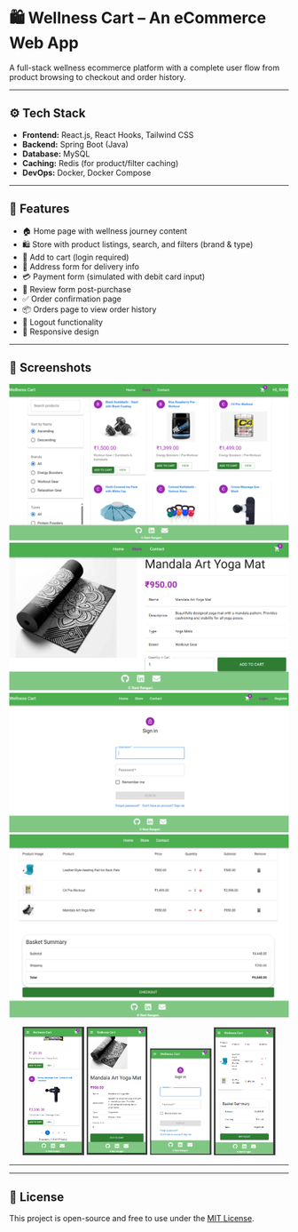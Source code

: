 # 🛍️ Wellness Cart – An eCommerce Web App

A full-stack wellness ecommerce platform with a complete user flow from product browsing to checkout and order history.

---

## ⚙️ Tech Stack

- **Frontend:** React.js, React Hooks, Tailwind CSS  
- **Backend:** Spring Boot (Java)  
- **Database:** MySQL  
- **Caching:** Redis (for product/filter caching)  
- **DevOps:** Docker, Docker Compose  

---

## 🌟 Features

- 🏠 Home page with wellness journey content  
- 🛍️ Store with product listings, search, and filters (brand & type)  
- 🛒 Add to cart (login required)  
- 📍 Address form for delivery info  
- 💳 Payment form (simulated with debit card input)  
- 📝 Review form post-purchase  
- ✅ Order confirmation page  
- 📦 Orders page to view order history  
- 🔐 Logout functionality  
- 📱 Responsive design 

---

## 📸 Screenshots

![Product List Page](https://github.com/rangari-rani/wellness_cart/blob/b26f722f5d044876c81766025a37a89829da5c09/ProductList.png) 
![Product Page](https://github.com/rangari-rani/wellness_cart/blob/b26f722f5d044876c81766025a37a89829da5c09/ProductView.png)  
![Login Page](https://github.com/rangari-rani/wellness_cart/blob/b26f722f5d044876c81766025a37a89829da5c09/Login.png)  
![Order Summary Page](https://github.com/rangari-rani/wellness_cart/blob/b26f722f5d044876c81766025a37a89829da5c09/OrderSummary.png)  
<p align="center">
  <img src="https://github.com/rangari-rani/wellness_cart/blob/931b8f07da910f8d91f29e71051c1cb56837c60d/Mobile_ProductList.png" alt="Mobile Product List" width="22%">
  <img src="https://github.com/rangari-rani/wellness_cart/blob/931b8f07da910f8d91f29e71051c1cb56837c60d/Mobile_ProductView.png" alt="Mobile Product View" width="22%">
  <img src="https://github.com/rangari-rani/wellness_cart/blob/931b8f07da910f8d91f29e71051c1cb56837c60d/Mobile_Login.png" alt="Mobile Login" width="22%">
  <img src="https://github.com/rangari-rani/wellness_cart/blob/931b8f07da910f8d91f29e71051c1cb56837c60d/Mobile_Checkout.png" alt="Mobile Checkout" width="22%">
</p>

---



---

## 📜 License

This project is open-source and free to use under the [MIT License](LICENSE).

